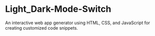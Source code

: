 # Light_Dark-Mode-Switch
An interactive web app generator using HTML, CSS, and JavaScript for creating customized code snippets.
